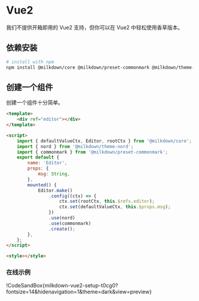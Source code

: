 # Vue2

我们不提供开箱即用的 Vue2 支持，但你可以在 Vue2 中轻松使用香草版本。

## 依赖安装

```bash
# install with npm
npm install @milkdown/core @milkdown/preset-commonmark @milkdown/theme-nord
```

## 创建一个组件

创建一个组件十分简单。

```html
<template>
    <div ref="editor"></div>
</template>

<script>
    import { defaultValueCtx, Editor, rootCtx } from '@milkdown/core';
    import { nord } from '@milkdown/theme-nord';
    import { commonmark } from '@milkdown/preset-commonmark';
    export default {
        name: 'Editor',
        props: {
            msg: String,
        },
        mounted() {
            Editor.make()
                .config((ctx) => {
                    ctx.set(rootCtx, this.$refs.editor);
                    ctx.set(defaultValueCtx, this.$props.msg);
                })
                .use(nord)
                .use(commonmark)
                .create();
        },
    };
</script>

<style></style>
```

### 在线示例

!CodeSandBox{milkdown-vue2-setup-t0cg0?fontsize=14&hidenavigation=1&theme=dark&view=preview}
